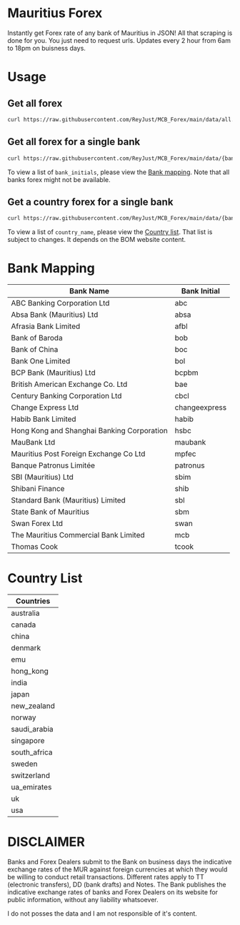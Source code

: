 # Mauritius Forex

Instantly get Forex rate of any bank of Mauritius in JSON! All that scraping is done for you. You just need to request urls.
Updates every 2 hour from 6am to 18pm on buisness days.

# Usage

## Get all forex

```sh
curl https://raw.githubusercontent.com/ReyJust/MCB_Forex/main/data/all.json
```

## Get all forex for a single bank

```sh
curl https://raw.githubusercontent.com/ReyJust/MCB_Forex/main/data/{bank_initial}/all.json
```

To view a list of `bank_initials`, please view the [Bank mapping](#bank-mapping). Note that all banks forex might not be available.

## Get a country forex for a single bank

```sh
curl https://raw.githubusercontent.com/ReyJust/MCB_Forex/main/data/{bank_initial}/{country_name}.json
```

To view a list of `country_name`, please view the [Country list](#country-list). That list is subject to changes. It depends on the BOM website content.

# Bank Mapping

| Bank Name                                  | Bank Initial  |
| ------------------------------------------ | ------------- |
| ABC Banking Corporation Ltd                | abc           |
| Absa Bank (Mauritius) Ltd                  | absa          |
| Afrasia Bank Limited                       | afbl          |
| Bank of Baroda                             | bob           |
| Bank of China                              | boc           |
| Bank One Limited                           | bol           |
| BCP Bank (Mauritius) Ltd                   | bcpbm         |
| British American Exchange Co. Ltd          | bae           |
| Century Banking Corporation Ltd            | cbcl          |
| Change Express Ltd                         | changeexpress |
| Habib Bank Limited                         | habib         |
| Hong Kong and Shanghai Banking Corporation | hsbc          |
| MauBank Ltd                                | maubank       |
| Mauritius Post Foreign Exchange Co Ltd     | mpfec         |
| Banque Patronus Limitée                    | patronus      |
| SBI (Mauritius) Ltd                        | sbim          |
| Shibani Finance                            | shib          |
| Standard Bank (Mauritius) Limited          | sbl           |
| State Bank of Mauritius                    | sbm           |
| Swan Forex Ltd                             | swan          |
| The Mauritius Commercial Bank Limited      | mcb           |
| Thomas Cook                                | tcook         |

# Country List

| Countries    |
| ------------ |
| australia    |
| canada       |
| china        |
| denmark      |
| emu          |
| hong_kong    |
| india        |
| japan        |
| new_zealand  |
| norway       |
| saudi_arabia |
| singapore    |
| south_africa |
| sweden       |
| switzerland  |
| ua_emirates  |
| uk           |
| usa          |

# DISCLAIMER

Banks and Forex Dealers submit to the Bank on business days the indicative exchange rates of the MUR against foreign currencies at which they would be willing to conduct retail transactions. Different rates apply to TT (electronic transfers), DD (bank drafts) and Notes. The Bank publishes the indicative exchange rates of banks and Forex Dealers on its website for public information, without any liability whatsoever.

I do not posses the data and I am not responsible of it's content.
